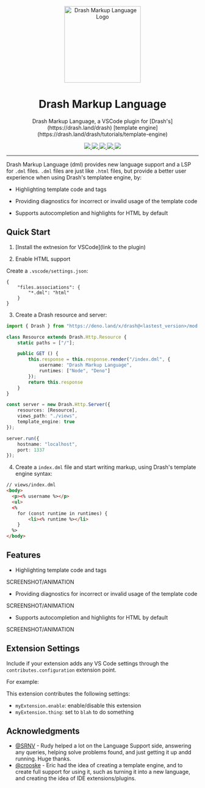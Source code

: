 <p align="center">
  <img height="200" src="./dml-logo.png" alt="Drash Markup Language Logo">
  <h1 align="center">Drash Markup Language</h1>
</p>
<p align="center">Drash Markup Language, a VSCode plugin for [Drash's](https://drash.land/drash) [template engine](https://drash.land/drash/tutorials/template-engine)</p>
<p align="center">
  <a href="https://github.com/ebebbington/drash-markup-language/releases">
    <img src="https://img.shields.io/github/release/ebebbington/drash-markup-language.svg?color=bright_green&label=latest">
  </a>
  <a href="https://github.com/ebebbington/drash-markup-language/actions">
    <img src="https://img.shields.io/github/workflow/status/drashland/deno-drash/master?label=ci">
  </a>
  <a href="https://discord.gg/SgejNXq">
    <img src="https://img.shields.io/badge/chat-on%20discord-blue">
  </a>
  <a href="https://twitter.com/drash_land">
    <img src="https://img.shields.io/twitter/url?label=%40drash_land&style=social&url=https%3A%2F%2Ftwitter.com%2Fdrash_land">
  </a>
  <a href="https://rb.gy/vxmeed">
    <img src="https://img.shields.io/badge/Tutorials-YouTube-red">
  </a>
</p>

---

Drash Markup Language (dml) provides new language support and a LSP for `.dml` files. `.dml` files are just like `.html` files, but provide a better user experience when using Drash's templatee engine, by:

* Highlighting template code and tags

* Providing diagnostics for incorrect or invalid usage of the template code

* Supports autocompletion and highlights for HTML by default

## Quick Start

1. [Install the extnesion for VSCode](link to the plugin)

2. Enable HTML support

Create a `.vscode/settings.json`:

```
{
    "files.associations": {
        "*.dml": "html"
    }
}
```

3. Create a Drash resource and server:


```typescript
import { Drash } from "https://deno.land/x/drash@<lastest_version>/mod.ts";

class Resource extends Drash.Http.Resource {
    static paths = ["/"];

    public GET () {
        this.response = this.response.render("/index.dml", {
            username: "Drash Markup Language",
            runtimes: ["Node", "Deno"]
        });
        return this.response
    }
}

const server = new Drash.Http.Server({
    resources: [Resource],
    views_path: "./views",
    template_engine: true
});

server.run({
    hostname: "localhost",
    port: 1337
});
```

4. Create a `index.dml` file and start writing markup, using Drash's template engine syntax:

```html
// views/index.dml
<body>
  <p><% username %></p>
  <ul>
  <%
    for (const runtime in runtimes) {
        <li><% runtime %></li>
    }
  %>
</body>
```

## Features

* Highlighting template code and tags

SCREENSHOT/ANIMATION

* Providing diagnostics for incorrect or invalid usage of the template code

SCREENSHOT/ANIMATION

* Supports autocompletion and highlights for HTML by default

SCREENSHOT/ANIMATION

## Extension Settings

Include if your extension adds any VS Code settings through the `contributes.configuration` extension point.

For example:

This extension contributes the following settings:

* `myExtension.enable`: enable/disable this extension
* `myExtension.thing`: set to `blah` to do something

## Acknowledgments

* [@SRNV](https://github.com/SRNV) - Rudy helped a lot on the Language Support side, answering any queries, helping solve problems found, and just getting it up andd running. Huge thanks.
* [@crooske](https://github.com/crookse) - Eric had the idea of creating a template engine, and to create full support for using it, such as turning it into a new language, and creating the idea of IDE extensions/plugins.